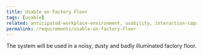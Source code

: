```yaml
---
title: Usable on Factory Floor
tags: [usable]
related: anticipated-workplace-environment, usability, interaction-capability
permalink: /requirements/usable-on-factory-floor
---
```


<div class="quality-requirement" markdown="1">

The system will be used in a noisy, dusty and badly illuminated factory floor.

</div><br>




